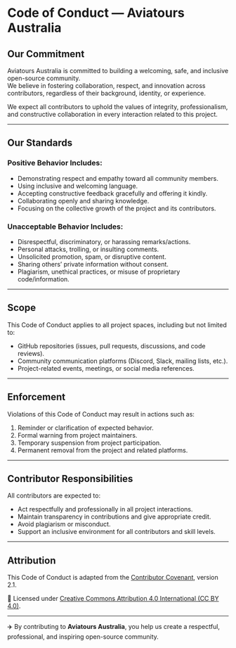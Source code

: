 # Code of Conduct — Aviatours Australia

## Our Commitment
Aviatours Australia is committed to building a welcoming, safe, and inclusive open-source community.  
We believe in fostering collaboration, respect, and innovation across contributors, regardless of their background, identity, or experience.

We expect all contributors to uphold the values of integrity, professionalism, and constructive collaboration in every interaction related to this project.

---

## Our Standards

### Positive Behavior Includes:
- Demonstrating respect and empathy toward all community members.  
- Using inclusive and welcoming language.  
- Accepting constructive feedback gracefully and offering it kindly.  
- Collaborating openly and sharing knowledge.  
- Focusing on the collective growth of the project and its contributors.  

### Unacceptable Behavior Includes:
- Disrespectful, discriminatory, or harassing remarks/actions.  
- Personal attacks, trolling, or insulting comments.  
- Unsolicited promotion, spam, or disruptive content.  
- Sharing others’ private information without consent.  
- Plagiarism, unethical practices, or misuse of proprietary code/information.  

---

## Scope
This Code of Conduct applies to all project spaces, including but not limited to:  
- GitHub repositories (issues, pull requests, discussions, and code reviews).  
- Community communication platforms (Discord, Slack, mailing lists, etc.).  
- Project-related events, meetings, or social media references.  

---

## Enforcement
Violations of this Code of Conduct may result in actions such as:  
1. Reminder or clarification of expected behavior.  
2. Formal warning from project maintainers.  
3. Temporary suspension from project participation.  
4. Permanent removal from the project and related platforms.  

---

## Contributor Responsibilities
All contributors are expected to:  
- Act respectfully and professionally in all project interactions.  
- Maintain transparency in contributions and give appropriate credit.  
- Avoid plagiarism or misconduct.  
- Support an inclusive environment for all contributors and skill levels.  

---

## Attribution
This Code of Conduct is adapted from the [Contributor Covenant](https://www.contributor-covenant.org), version 2.1.  

📌 Licensed under [Creative Commons Attribution 4.0 International (CC BY 4.0)](https://creativecommons.org/licenses/by/4.0/).  

---

✈️ By contributing to **Aviatours Australia**, you help us create a respectful, professional, and inspiring open-source community.  
